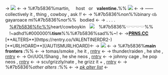 -> ![](https://cdn.discordapp.com/attachments/961931806456836118/1205747975217872978/output-onlinegiftools.gif?ex=65d97f4f&is=65c70a4f&hm=4dd49d485524851746e9568fe0bf61ec7cb45b729ce76f75bea04654556da816&) <-
-> %#7b5836%martin, ‎ ‎ ‎ ‎  host ‎ ‎ or ‎ ‎ **valentine.**%% ![](https://64.media.tumblr.com/92a6994c70be5f67da8b56d1851b0327/b847b4ccfbd92bd0-b0/s75x75_c1/208231abda83df8bebc4b2bc01e5a4de55d4e16f.gifv) <-
-> ⸺ collectively it , thing , cowboy , ask *!!* <-
-> %#7b5836%non%%binary 𐚁‎ ‎ ‎ ‎ gayaroace mi%#7b5836%nor%%‎ ‎ ‎ bodied <-
->  . . . .ㅤ[%#7b5836%fic%%]()heart/cowboykinㅤ![](https://64.media.tumblr.com/6a0c7489ce2e7a27d8a1027bf64e9d1a/c12c73a61eb1197b-f7/s75x75_c1/b46c4e2a6e9760f65707f470c07875bc4338e617.gifv)ㅤ%#7b5836%𓎟𓎟𓎟𓎟%%ㅤ!~adhd%#000000%**tism**%%%#7b5836%sad%%~! <-
->[**PRNS.CC**](https://pronouns.cc/@quatern_)　　　[**ALTERS**](https://rentry.co/VALENTINERDR2-)　　　[**URLHOARD**](/AUTISMURLHOARD)<-
-> ![](https://64.media.tumblr.com/fcd2dbe65f73a51abeb86c48dc043878/fa3733dabf4af7ab-63/s500x750/c79b5cd9d47403262f48a4726f80cfa57c06db07.gifv) <-
-> %#7b5836%**main fronters :**%% <-
-> tomas/smoke , he it , [rntry]() <-
-> thunder/raiden , he she , [rntry]() <-
-> Ori/UOL!Shang , he she neos , [rntry](https://rentry.co/UNIONOFLIGHT) <-
-> johnny cage , he pop neos , [rntry]() <-
-> scu!grizzly/nate , he grizz it + , [rntry](https://rentry.co/rotgore) <-
-> %#7b5836%*other alters :*%% <-
-> [*pk alter list*](https://pluralkit.xyz/s/dopxh/m) <-